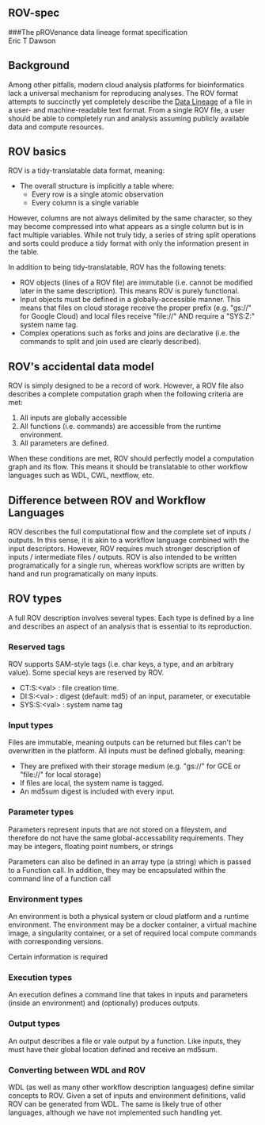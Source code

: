 ROV-spec
---------------------
###The pROVenance data lineage format specification  
Eric T Dawson

## Background
Among other pitfalls, modern cloud analysis platforms for bioinformatics lack a
universal mechanism for reproducing analyses. The ROV format attempts to
succinctly yet completely describe the [Data
Lineage](https://en.wikipedia.org/wiki/Data_lineage) of a file in a user- and
machine-readable text format. From a single ROV file, a user should be able to
completely run and analysis assuming publicly available data and compute
resources.

## ROV basics
ROV is a tidy-translatable data format, meaning:
- The overall structure is implicitly a table where:
    - Every row is a single atomic observation
    - Every column is a single variable

However, columns are not always delimited by the same character, so they may
become compressed into what appears as a single column but is in fact multiple
variables. While not truly tidy, a series of string split operations and sorts
could produce a tidy format with only the information present in the table.


In addition to being tidy-translatable, ROV has the following tenets:
- ROV objects (lines of a ROV file) are immutable (i.e. cannot be modified later
  in the same description). This means ROV is purely functional.
- Input objects must be defined in a globally-accessible manner. This means that
  files on cloud storage receive the proper prefix (e.g. "gs://" for Google
  Cloud) and local files receive "file://" AND require a "SYS:Z:<TAG>" system
  name tag.
- Complex operations such as forks and joins are declarative (i.e. the commands
  to split and join used are clearly described).

## ROV's accidental data model
ROV is simply designed to be a record of work. However, a ROV file also
describes a complete computation graph when the following criteria are met:
1. All inputs are globally accessible
2. All functions (i.e. commands) are accessible from the runtime environment.
3. All parameters are defined.

When these conditions are met, ROV should perfectly model a computation graph
and its flow. This means it should be translatable to other workflow languages
such as WDL, CWL, nextflow, etc.

## Difference between ROV and Workflow Languages
ROV describes the full computational flow and the complete set of inputs /
outputs. In this sense, it is akin to a workflow language combined with the
input descriptors. However, ROV requires much stronger description of inputs /
intermediate files / outputs. ROV is also intended to be written programatically
for a single run, whereas workflow scripts are written by hand and run
programatically on many inputs.

## ROV types
A full ROV description involves several types. Each type is defined
by a line and describes an aspect of an analysis that is essential
to its reproduction.

### Reserved tags
ROV supports SAM-style tags (i.e. char keys, a type, and an arbitrary
value). Some special keys are reserved by ROV.

- CT:S:\<val\> : file creation time.
- DI:S:\<val\> : digest (default: md5) of an input, parameter, or executable
- SYS:S:\<val\> : system name tag

### Input types
Files are immutable, meaning outputs can be returned but files can't
be overwritten in the platform. All inputs must be defined globally,
meaning:  
- They are prefixed with their storage medium (e.g. "gs://" for GCE or
"file://" for local storage)
- If files are local, the system name is tagged.
- An md5sum digest is included with every input.

### Parameter types
Parameters represent inputs that are not stored on a fileystem, and therefore
do not have the same global-accessability requirements. They may be integers,
floating point numbers, or strings

Parameters can also be defined in an array type (a string) which is passed
to a Function call. In addition, they may be encapsulated within the
command line of a function call

### Environment types
An environment is both a physical system or cloud platform and a runtime
environment. The environment may be a docker container, a virtual machine
image, a singularity container, or a set of required local compute commands
with corresponding versions.

Certain information is required 

### Execution types
An execution defines a command line that takes in inputs and parameters (inside an environment)
and (optionally) produces outputs.

### Output types
An output describes a file or vale output by a function. Like inputs,
they must have their global location defined and receive an md5sum.

### Converting between WDL and ROV
WDL (as well as many other workflow description languages) define similar concepts to ROV. Given a set of inputs and 
environment definitions, valid ROV can be generated from WDL. The same is likely true of other languages, although we have not implemented such handling yet.

